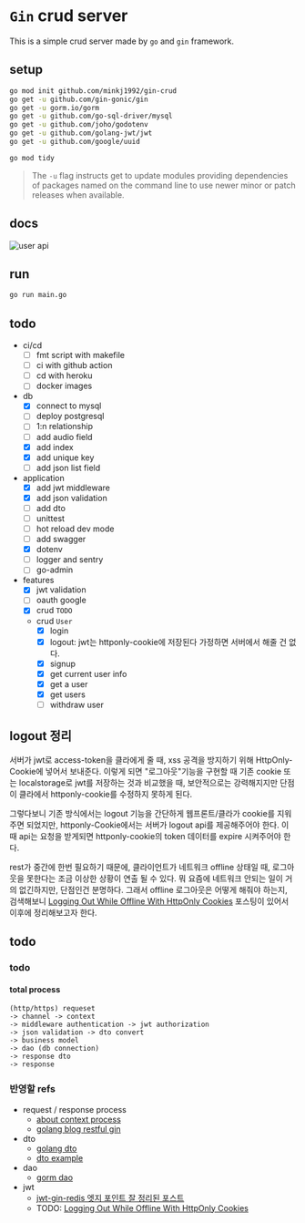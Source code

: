 # `Gin` crud server

This is a simple crud server made by `go` and `gin` framework.

## setup

```bash
go mod init github.com/minkj1992/gin-crud
go get -u github.com/gin-gonic/gin
go get -u gorm.io/gorm
go get -u github.com/go-sql-driver/mysql
go get -u github.com/joho/godotenv
go get -u github.com/golang-jwt/jwt
go get -u github.com/google/uuid

go mod tidy
```

> The `-u` flag instructs get to update modules providing dependencies of packages named on the command line to use newer minor or patch releases when available.

## docs

![user api](http://www.plantuml.com/plantuml/proxy?cache=no&src=https://raw.githubusercontent.com/minkj1992/gin-crud/main/docs/users.puml)

## run

```bash
go run main.go
```

## todo

- ci/cd
  - [ ] fmt script with makefile
  - [ ] ci with github action
  - [ ] cd with heroku
  - [ ] docker images
- db
  - [x] connect to mysql
  - [ ] deploy postgresql
  - [ ] 1:n relationship
  - [ ] add audio field
  - [x] add index
  - [x] add unique key
  - [ ] add json list field
- application
  - [x] add jwt middleware
  - [x] add json validation
  - [ ] add dto
  - [ ] unittest
  - [ ] hot reload dev mode
  - [ ] add swagger
  - [x] dotenv
  - [ ] logger and sentry
  - [ ] go-admin
- features
  - [x] jwt validation
  - [ ] oauth google
  - [x] crud `TODO`
  - crud `User`
    - [x] login
    - [x] logout: jwt는 httponly-cookie에 저장된다 가정하면 서버에서 해줄 건 없다.
    - [x] signup
    - [x] get current user info
    - [x] get a user
    - [x] get users
    - [ ] withdraw user

## logout 정리

서버가 jwt로 access-token을 클라에게 줄 때, xss 공격을 방지하기 위해 HttpOnly-Cookie에 넣어서 보내준다.
이렇게 되면 "로그아웃"기능을 구현할 때 기존 cookie 또는 localstorage로 jwt를 저장하는 것과 비교했을 때, 보안적으로는 강력해지지만 단점이 클라에서 httponly-cookie를 수정하지 못하게 된다.

그렇다보니 기존 방식에서는 logout 기능을 간단하게 웹프론트/클라가 cookie를 지워주면 되었지만, httponly-Cookie에서는 서버가 logout api를 제공해주어야 한다. 이 때 api는 요청을 받게되면 httponly-cookie의 token 데이터를 expire 시켜주어야 한다.

rest가 중간에 한번 필요하기 때문에, 클라이언트가 네트워크 offline 상태일 때, 로그아웃을 못한다는 조금 이상한 상황이 연출 될 수 있다. 뭐 요즘에 네트워크 안되는 일이 거의 없긴하지만, 단점인건 분명하다. 그래서 offline 로그아웃은 어떻게 해줘야 하는지, 검색해보니 [Logging Out While Offline With HttpOnly Cookies](https://medium.com/@thbrown/logging-out-with-http-only-session-ad09898876ba) 포스팅이 있어서 이후에 정리해보고자 한다.

## todo

### todo

#### total process

```
(http/https) requeset
-> channel -> context
-> middleware authentication -> jwt authorization
-> json validation -> dto convert
-> business model
-> dao (db connection)
-> response dto
-> response
```

### 반영할 refs

- request / response process
  - [about context process](https://www.sohamkamani.com/golang/context-cancellation-and-values/)
  - [golang blog restful gin](https://go.dev/doc/tutorial/web-service-gin)
- dto
  - [golang dto](https://stackoverflow.com/a/44981367)
  - [dto example](https://hellokoding.com/crud-restful-apis-with-go-modules-wire-gin-gorm-and-mysql/)
- dao
  - [gorm dao](https://umi0410.github.io/blog/golang/how-to-backend-in-go-db/)
- jwt
  - [jwt-gin-redis 엣지 포인트 잘 정리된 포스트](https://learn.vonage.com/blog/2020/03/13/using-jwt-for-authentication-in-a-golang-application-dr/)
  - TODO: [Logging Out While Offline With HttpOnly Cookies](https://medium.com/@thbrown/logging-out-with-http-only-session-ad09898876ba)
